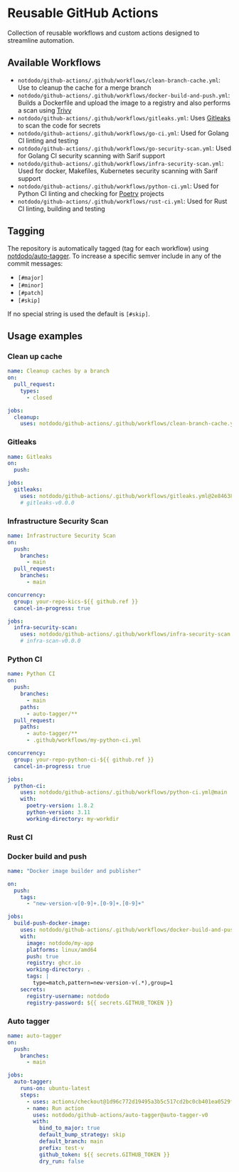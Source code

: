 # Reusable GitHub Actions

Collection of reusable workflows and custom actions designed to streamline automation.

## Available Workflows

- `notdodo/github-actions/.github/workflows/clean-branch-cache.yml`: Use to cleanup the cache for a merge branch
- `notdodo/github-actions/.github/workflows/docker-build-and-push.yml`: Builds a Dockerfile and upload the image to a registry and also performs a scan using [Trivy](https://trivy.dev/latest/)
- `notdodo/github-actions/.github/workflows/gitleaks.yml`: Uses [Gitleaks](https://gitleaks.io/index.html) to scan the code for secrets
- `notdodo/github-actions/.github/workflows/go-ci.yml`: Used for Golang CI linting and testing
- `notdodo/github-actions/.github/workflows/go-security-scan.yml`: Used for Golang CI security scanning with Sarif support
- `notdodo/github-actions/.github/workflows/infra-security-scan.yml`: Used for docker, Makefiles, Kubernetes security scanning with Sarif support
- `notdodo/github-actions/.github/workflows/python-ci.yml`: Used for Python CI linting and checking for [Poetry](https://python-poetry.org/) projects
- `notdodo/github-actions/.github/workflows/rust-ci.yml`: Used for Rust CI linting, building and testing

## Tagging

The repository is automatically tagged (tag for each workflow) using [notdodo/auto-tagger](https://github.com/notdodo/github-actions/tree/main/auto-tagger).
To increase a specific semver include in any of the commit messages:

- `[#major]`
- `[#minor]`
- `[#patch]`
- `[#skip]`

If no special string is used the default is `[#skip]`.

## Usage examples

### Clean up cache

```yaml
name: Cleanup caches by a branch
on:
  pull_request:
    types:
      - closed

jobs:
  cleanup:
    uses: notdodo/github-actions/.github/workflows/clean-branch-cache.yml@cleanup-v0
```

### Gitleaks

```yaml
name: Gitleaks
on:
  push:

jobs:
  gitleaks:
    uses: notdodo/github-actions/.github/workflows/gitleaks.yml@2e84638563b65587b42ba8ab87ccdf1922c412dd
    # gitleaks-v0.0.0
```

### Infrastructure Security Scan

```yaml
name: Infrastructure Security Scan
on:
  push:
    branches:
      - main
  pull_request:
    branches:
      - main

concurrency:
  group: your-repo-kics-${{ github.ref }}
  cancel-in-progress: true

jobs:
  infra-security-scan:
    uses: notdodo/github-actions/.github/workflows/infra-security-scan.yml@2e84638563b65587b42ba8ab87ccdf1922c412dd
    # infra-scan-v0.0.0
```

### Python CI

```yaml
name: Python CI
on:
  push:
    branches:
      - main
    paths:
      - auto-tagger/**
  pull_request:
    paths:
      - auto-tagger/**
      - .github/workflows/my-python-ci.yml

concurrency:
  group: your-repo-python-ci-${{ github.ref }}
  cancel-in-progress: true

jobs:
  python-ci:
    uses: notdodo/github-actions/.github/workflows/python-ci.yml@main
    with:
      poetry-version: 1.8.2
      python-version: 3.11
      working-directory: my-workdir
```

### Rust CI

### Docker build and push

```yaml
name: "Docker image builder and publisher"

on:
  push:
    tags:
      - "new-version-v[0-9]+.[0-9]+.[0-9]+"

jobs:
  build-push-docker-image:
    uses: notdodo/github-actions/.github/workflows/docker-build-and-push.yml@docker-build-and-push-v1
    with:
      image: notdodo/my-app
      platforms: linux/amd64
      push: true
      registry: ghcr.io
      working-directory: .
      tags: |
        type=match,pattern=new-version-v(.*),group=1
    secrets:
      registry-username: notdodo
      registry-password: ${{ secrets.GITHUB_TOKEN }}
```

### Auto tagger

```yaml
name: auto-tagger
on:
  push:
    branches:
      - main

jobs:
  auto-tagger:
    runs-on: ubuntu-latest
    steps:
      - uses: actions/checkout@1d96c772d19495a3b5c517cd2bc0cb401ea0529f
      - name: Run action
        uses: notdodo/github-actions/auto-tagger@auto-tagger-v0
        with:
          bind_to_major: true
          default_bump_strategy: skip
          default_branch: main
          prefix: test-v
          github_token: ${{ secrets.GITHUB_TOKEN }}
          dry_run: false
```
